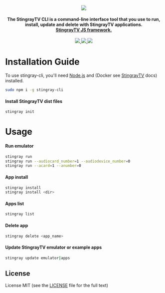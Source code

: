 <h1 align="center">
    <a href="https://github.com/thenaim/stingray-cli#readme">
        <img src="https://capella.pics/232659d6-6ff8-43e9-ae2e-06587e0eb435.jpg">
    </a>
</h1>

<h4 align="center">
The StingrayTV CLI is a command-line interface tool that you use to run, install, update and delete with StingrayTV applications.</br>
    <a href="https://devstingray.gs-labs.tv/" target="_blank">
        StingrayTV JS framework.
    </a>
</h4>

<p align="center">
  <a href="https://www.npmjs.com/package/stingray-cli" target="_blank">
    <img src="https://flat.badgen.net/npm/v/stingray-cli?icon=npm">
  </a>
    <a href="https://github.com/thenaim/stingray-cli/releases" target="_blank">
    <img src="https://flat.badgen.net/github/release/thenaim/stingray-cli">
  </a>
    <a href="https://github.com/thenaim/stingray-cli/commits/master" target="_blank">
    <img src="https://flat.badgen.net/github/last-commit/thenaim/stingray-cli">
  </a>
</p>

# Installation Guide

To use stingray-cli, you'll need [Node.js](https://nodejs.org/en/download/) and (Docker see [StingrayTV](https://devstingray.gs-labs.tv/emulator) docs) installed.

```bash
sudo npm i -g stingray-cli
```

#### Install StingrayTV dist files

```bash
stingray init
```

# Usage

#### Run emulator

```bash
stingray run
stingray run --audiocard_number=1 --audiodevice_number=0
stingray run --acard=1 --anumber=0
```

#### App install

```bash
stingray install
stingray install <dir>
```

#### Apps list

```bash
stingray list
```

#### Delete app

```bash
stingray delete <app_name>
```

#### Update StingrayTV emulator or example apps

```bash
stingray update emulator|apps
```

## License

License MIT (see the [LICENSE](https://github.com/thenaim/stingray/blob/master/LICENSE) file for the full text)
